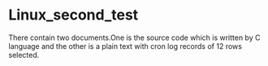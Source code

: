 # Linux_second_test
There contain two documents.One is the source code which is written by C language and the other is a plain text with cron log records of 12 rows selected.
